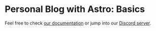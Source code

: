 # Personal Blog with Astro: Basics

Feel free to check [our documentation](https://docs.astro.build) or jump into our [Discord server](https://astro.build/chat).

